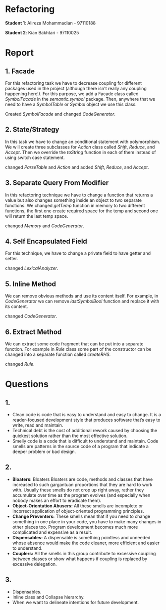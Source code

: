 Refactoring
==============

**Student 1**: Alireza Mohammadian - 97110188

**Student 2**: Kian Bakhtari - 97110025

# Report

## 1. Facade

For this refactoring task we have to decrease coupling for different packages used in the project (although there isn't really any coupling happening here!). For this purpose, we add a Facade class called _SymbolFacade_ in the _semantic.symbol_ package. Then, anywhere that we need to have a _SymbolTable_ or _Symbol_ object we use this class.

Created _SymbolFacade_ and changed _CodeGenerator_.

## 2. State/Strategy

In this task we have to change an conditional statement with polymorphism. We will create three subclasses for _Action_ class called _Shift_, _Reduce_, and _Accept_. Then we override the _toString_ function in each of them instead of using switch case statement.

changed _ParseTable_ and _Action_ and added _Shift_, _Reduce_, and _Accept_.

## 3. Separate Query From Modifier

In this refactoring technique we have to change a function that returns a value but also changes something inside an object to two separate functions. We changed _getTemp_ function in memory to two different functions, the first one create required space for the temp and second one will return the last temp space.

changed _Memory_ and _CodeGenerator_.

## 4. Self Encapsulated Field

For this technique, we have to change a private field to have getter and setter.

changed _LexicalAnalyzer_.

## 5. Inline Method

We can remove obvious methods and use its content itself. For example, in _CodeGenerator_ we can remove _lastSymbolBool_ function and replace it with its content.

changed _CodeGenerator_.

## 6. Extract Method

We can extract some code fragment that can be put into a separate function. For example in _Rule_ class some part of the constructor can be changed into a separate function called _createRHS_.

changed _Rule_.


# Questions

## 1.

* Clean code is code that is easy to understand and easy to change. It is a reader-focused development style that produces software that’s easy to write, read and maintain.
* Technical debt is the cost of additional rework caused by choosing the quickest solution rather than the most effective solution.
* Smelly code is a code that is difficult to understand and maintain. Code smells are patterns in the source code of a program that indicate a deeper problem or bad design.

## 2.
* **Bloaters:**
  Bloaters
  Bloaters are code, methods and classes that have increased to such gargantuan proportions that they are hard to work with. Usually these smells do not crop up right away, rather they accumulate over time as the program evolves (and especially when nobody makes an effort to eradicate them).
* **Object-Orientation Abusers:**
  All these smells are incomplete or incorrect application of object-oriented programming principles.
* **Change Preventers:**
  These smells mean that if you need to change something in one place in your code, you have to make many changes in other places too. Program development becomes much more complicated and expensive as a result.
* **Dispensables:**
  A dispensable is something pointless and unneeded whose absence would make the code cleaner, more efficient and easier to understand.
* **Couplers:**
  All the smells in this group contribute to excessive coupling between classes or show what happens if coupling is replaced by excessive delegation.

## 3.
* Dispensables.
* Inline class and Collapse hierarchy.
* When we want to delineate intentions for future development.